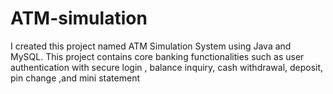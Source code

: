 # ATM-simulation
I created this project named ATM Simulation System using Java and MySQL. This project contains core banking functionalities such as user authentication with secure login , balance inquiry, cash withdrawal, deposit, pin change ,and mini statement
